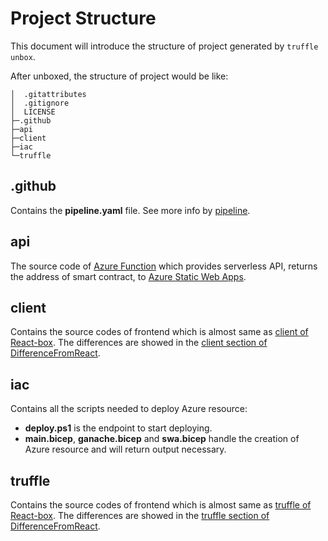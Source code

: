 
# Project Structure

This document will introduce the structure of project generated by `truffle unbox`.

After unboxed, the structure of project would be like:
```
│  .gitattributes
│  .gitignore
│  LICENSE
├─.github
├─api
├─client
├─iac
└─truffle
```

## .github

Contains the **pipeline.yaml** file. See more info by [pipeline](Pipeline.md).

## api

The source code of [Azure Function](https://learn.microsoft.com/en-us/azure/static-web-apps/add-api?tabs=vanilla-javascript) which provides serverless API, returns the address of smart contract, to [Azure Static Web Apps](https://learn.microsoft.com/en-us/azure/static-web-apps/).

## client

Contains the source codes of frontend which is almost same as [client of React-box](https://github.com/truffle-box/react-box/tree/master/client). The differences are showed in the [client section of DifferenceFromReact](DifferenceFromReact.md).

## iac

Contains all the scripts needed to deploy Azure resource:
- **deploy.ps1** is the endpoint to start deploying.
- **main.bicep**, **ganache.bicep** and **swa.bicep** handle the creation of Azure resource and will return output necessary.

## truffle

Contains the source codes of frontend which is almost same as [truffle of React-box](https://github.com/truffle-box/react-box/tree/master/truffle). The differences are showed in the [truffle section of DifferenceFromReact](DifferenceFromReact.md).